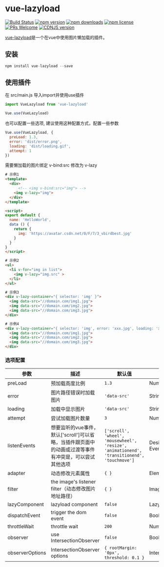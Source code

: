 # vue-lazyload

[![Build Status](https://img.shields.io/circleci/project/hilongjw/vue-lazyload/master.svg?style=flat-square)](https://circleci.com/gh/hilongjw/vue-lazyload) [![npm version](https://img.shields.io/npm/v/vue-lazyload.svg?style=flat-square)](http://badge.fury.io/js/vue-lazyload) [![npm downloads](https://img.shields.io/npm/dm/vue-lazyload.svg?style=flat-square)](http://badge.fury.io/js/vue-lazyload) [![npm license](https://img.shields.io/npm/l/vue-lazyload.svg?style=flat-square)](http://badge.fury.io/js/vue-lazyload) [![PRs Welcome](https://img.shields.io/badge/PRs-welcome-brightgreen.svg?style=flat-square)](http://makeapullrequest.com/) [![CDNJS version](https://img.shields.io/cdnjs/v/vue-lazyload.svg)](https://cdnjs.com/libraries/vue-lazyload)

[vue-lazyload](https://github.com/hilongjw/vue-lazyload)是一个在vue中使用图片懒加载的插件。

## 安装

```js
npm install vue-lazyload --save
```

## 使用插件

在 src/main.js 导入import并使用use插件

```js
import VueLazyload from 'vue-lazyload'

Vue.use(VueLazyload)
```

也可以配置一些选项, 建议使用这种配置方式，配置一些参数

```js
Vue.use(VueLazyload, {
  preLoad: 1.3,
  error: 'dist/error.png',
  loading: 'dist/loading.gif',
  attempt: 1
})
```

需要懒加载的图片绑定 v-bind:src 修改为 v-lazy

```html
# 示例1
<template>
  <div>
      <!-- <img v-bind:src="img"> -->
    <img v-lazy="img">
  </div>
</template>

<script>
export default {
  name: 'HelloWorld',
  data () {
    return {
      img: 'https://avatar.csdn.net/0/F/7/3_vbirdbest.jpg'
    }
  }
}
</script>

# 示例2
<ul>
  <li v-for="img in list">
    <img v-lazy="img.src" >
  </li>
</ul>

# 示例3
<div v-lazy-container="{ selector: 'img' }">
  <img data-src="//domain.com/img1.jpg">
  <img data-src="//domain.com/img2.jpg">
  <img data-src="//domain.com/img3.jpg">  
</div>

# 示例4
<div v-lazy-container="{ selector: 'img', error: 'xxx.jpg', loading: 'xxx.jpg' }">
  <img data-src="//domain.com/img1.jpg">
  <img data-src="//domain.com/img2.jpg">
  <img data-src="//domain.com/img3.jpg">  
</div>
```

### 选项配置

| 参数            | 描述                                                         | 默认值                                                       | 类型                  |
| --------------- | ------------------------------------------------------------ | ------------------------------------------------------------ | --------------------- |
| preLoad         | 预加载高度比例                                               | `1.3`                                                        | Number                |
| error           | 图片路径错误时加载图片                                       | `'data-src'`                                                 | String                |
| loading         | 加载中显示图片                                               | `'data-src'`                                                 | String                |
| attempt         | 尝试加载图片数量                                             | `3`                                                          | Number                |
| listenEvents    | 想要监听的vue事件，默认['scroll']可以省略，当插件跟页面中的动画或过渡等事件有冲突是，可以尝试其他选项 | `['scroll', 'wheel', 'mousewheel', 'resize', 'animationend', 'transitionend', 'touchmove']` | Desired Listen Events |
| adapter         | 动态修改元素属性                                             | `{ }`                                                        | Element Adapter       |
| filter          | the image's listener filter（动态修改图片地址路径）          | `{ }`                                                        | Image listener filter |
| lazyComponent   | lazyload component                                           | `false`                                                      | Lazy Component        |
| dispatchEvent   | trigger the dom event                                        | `false`                                                      | Boolean               |
| throttleWait    | throttle wait                                                | `200`                                                        | Number                |
| observer        | use IntersectionObserver                                     | `false`                                                      | Boolean               |
| observerOptions | IntersectionObserver options                                 | `{ rootMargin: '0px', threshold: 0.1 }`                      | IntersectionObserver  |

